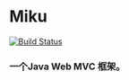 # Miku 

[![Build Status](https://img.shields.io/travis/biezhi/blade.svg?style=flat-square)](https://travis-ci.org/biezhi/blade)

### 一个Java Web MVC 框架。
